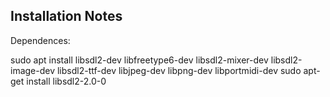 Installation Notes
------------------

Dependences:

sudo apt install libsdl2-dev libfreetype6-dev libsdl2-mixer-dev libsdl2-image-dev libsdl2-ttf-dev libjpeg-dev libpng-dev libportmidi-dev
sudo apt-get install libsdl2-2.0-0
